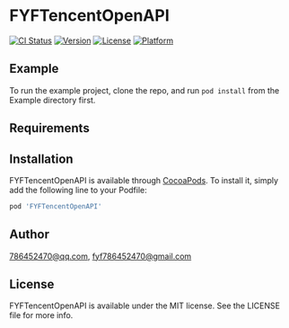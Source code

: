 # FYFTencentOpenAPI

[![CI Status](https://img.shields.io/travis/786452470@qq.com/FYFTencentOpenAPI.svg?style=flat)](https://travis-ci.org/786452470@qq.com/FYFTencentOpenAPI)
[![Version](https://img.shields.io/cocoapods/v/FYFTencentOpenAPI.svg?style=flat)](https://cocoapods.org/pods/FYFTencentOpenAPI)
[![License](https://img.shields.io/cocoapods/l/FYFTencentOpenAPI.svg?style=flat)](https://cocoapods.org/pods/FYFTencentOpenAPI)
[![Platform](https://img.shields.io/cocoapods/p/FYFTencentOpenAPI.svg?style=flat)](https://cocoapods.org/pods/FYFTencentOpenAPI)

## Example

To run the example project, clone the repo, and run `pod install` from the Example directory first.

## Requirements

## Installation

FYFTencentOpenAPI is available through [CocoaPods](https://cocoapods.org). To install
it, simply add the following line to your Podfile:

```ruby
pod 'FYFTencentOpenAPI'
```

## Author

786452470@qq.com, fyf786452470@gmail.com

## License

FYFTencentOpenAPI is available under the MIT license. See the LICENSE file for more info.
